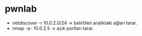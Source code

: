 # pwnlab
- netdiscover -r 10.0.2.0/24 -> belirtilen aralıktaki ağları tarar.
- nmap -p- 10.0.2.5 -> açık portları tarar.
